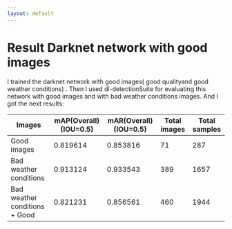 ```yaml
---
layout: default
---
```

# Result Darknet network with good images 


I trained the darknet network with good images( good qualityand good weather conditions) . Then I used dl-detectionSuite for evaluating this network with good images and with bad weather conditions images. And I got the next results:

|           Images              |  mAP(Overall)(IOU=0.5) | mAR(Overall)(IOU=0.5) | Total images | Total samples| 
| ----------------------------- | ---------------------- | --------------------- | ------------ | ------------ |
|     Good images               |         0.819614       |          0.853816     |       71     |      287     |
| Bad weather conditions        |         0.913124	 |          0.933543     |      389     |     1657     |
| Bad weather conditions + Good |         0.821231	 |          0.856561     |      460     |     1944     |
